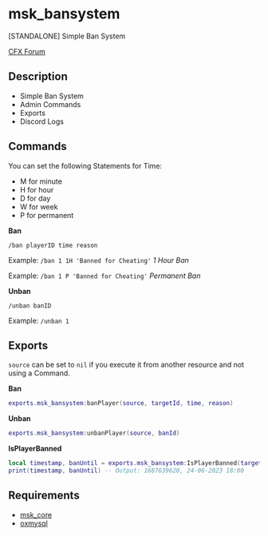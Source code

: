 # msk_bansystem
[STANDALONE] Simple Ban System

[CFX Forum](https://forum.cfx.re/t/standalone-msk-bansystem/5126481)

## Description
* Simple Ban System
* Admin Commands
* Exports
* Discord Logs

## Commands
You can set the following Statements for Time:
* M for minute
* H for hour
* D for day
* W for week
* P for permanent

**Ban**

`/ban playerID time reason`

Example: `/ban 1 1H 'Banned for Cheating'` *1 Hour Ban*

Example: `/ban 1 P 'Banned for Cheating'` *Permanent Ban*

**Unban**

`/unban banID`

Example: `/unban 1`

## Exports
`source` can be set to `nil` if you execute it from another resource and not using a Command.

**Ban**
```lua
exports.msk_bansystem:banPlayer(source, targetId, time, reason)
```
**Unban**
```lua
exports.msk_bansystem:unbanPlayer(source, banId)
```
**IsPlayerBanned**
```lua
local timestamp, banUntil = exports.msk_bansystem:IsPlayerBanned(targetId)
print(timestamp, banUntil) -- Output: 1687639620, 24-06-2023 18:00
```

## Requirements
* [msk_core](https://github.com/MSK-Scripts/msk_core)
* [oxmysql](https://github.com/overextended/oxmysql)
